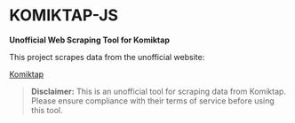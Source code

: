 # KOMIKTAP-JS

**Unofficial Web Scraping Tool for Komiktap**

This project scrapes data from the unofficial website:

[Komiktap](https://komiktap.info/)

> **Disclaimer:** This is an unofficial tool for scraping data from Komiktap. Please ensure compliance with their terms of service before using this tool.
